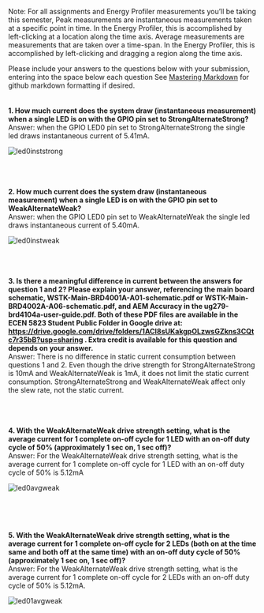 Note: For all assignments and Energy Profiler measurements you’ll be taking this semester,  Peak measurements are instantaneous measurements taken at a specific point in time. In the Energy Profiler, this is accomplished by left-clicking at a location along the time axis.
Average measurements are measurements that are taken over a time-span. In the Energy Profiler, this is accomplished by left-clicking and dragging a region along the time axis.

Please include your answers to the questions below with your submission, entering into the space below each question
See [Mastering Markdown](https://guides.github.com/features/mastering-markdown/) for github markdown formatting if desired.
<br> <br> <br>
**1. How much current does the system draw (instantaneous measurement) when a single LED is on with the GPIO pin set to StrongAlternateStrong?** <br>
   Answer: when the GPIO LED0 pin set to StrongAlternateStrong the single led draws instantaneous current of 5.41mA. <br>
   
![led0inststrong](https://github.com/CU-ECEN-5823/ecen5823-assignment1-malolasimman/assets/59477885/c1acee75-3718-4254-a899-438cbcbdf2b9)



<br> <br> <br>
**2. How much current does the system draw (instantaneous measurement) when a single LED is on with the GPIO pin set to WeakAlternateWeak?** <br>
   Answer: when the GPIO LED0 pin set to WeakAlternateWeak the single led draws instantaneous current of 5.40mA. <br>
   
![led0instweak](https://github.com/CU-ECEN-5823/ecen5823-assignment1-malolasimman/assets/59477885/bbec88ef-6f51-4625-87ef-2d36ff3a7f07)



<br> <br> <br>
**3. Is there a meaningful difference in current between the answers for question 1 and 2? Please explain your answer, referencing the main board schematic, WSTK-Main-BRD4001A-A01-schematic.pdf or WSTK-Main-BRD4002A-A06-schematic.pdf, and AEM Accuracy in the ug279-brd4104a-user-guide.pdf. Both of these PDF files are available in the ECEN 5823 Student Public Folder in Google drive at: https://drive.google.com/drive/folders/1ACI8sUKakgpOLzwsGZkns3CQtc7r35bB?usp=sharing . Extra credit is available for this question and depends on your answer.** <br>
   Answer: There is no difference in static current consumption between questions 1 and 2. Even though the drive strength for StrongAlternateStrong is 10mA and WeakAlternateWeak is 1mA, it does not limit the static current consumption. StrongAlternateStrong and WeakAlternateWeak affect only the slew rate, not the static current.  <br>



</br> <br> <br>
**4. With the WeakAlternateWeak drive strength setting, what is the average current for 1 complete on-off cycle for 1 LED with an on-off duty cycle of 50% (approximately 1 sec on, 1 sec off)?** <br>
   Answer: For the WeakAlternateWeak drive strength setting, what is the average current for 1 complete on-off cycle for 1 LED with an on-off duty cycle of 50% is 5.12mA <br>
   
![led0avgweak](https://github.com/CU-ECEN-5823/ecen5823-assignment1-malolasimman/assets/59477885/4a22ade4-86df-4aef-af79-8a8fa13d0115)


<br> <br> <br>

**5. With the WeakAlternateWeak drive strength setting, what is the average current for 1 complete on-off cycle for 2 LEDs (both on at the time same and both off at the same time) with an on-off duty cycle of 50% (approximately 1 sec on, 1 sec off)?** <br>
   Answer: For the WeakAlternateWeak drive strength setting, what is the average current for 1 complete on-off cycle for 2 LEDs with an on-off duty cycle of 50% is 5.12mA.  <br>
   
![led01avgweak](https://github.com/CU-ECEN-5823/ecen5823-assignment1-malolasimman/assets/59477885/2577bfad-ad65-4b67-90fc-79f3d8df3ec0)



<br>


